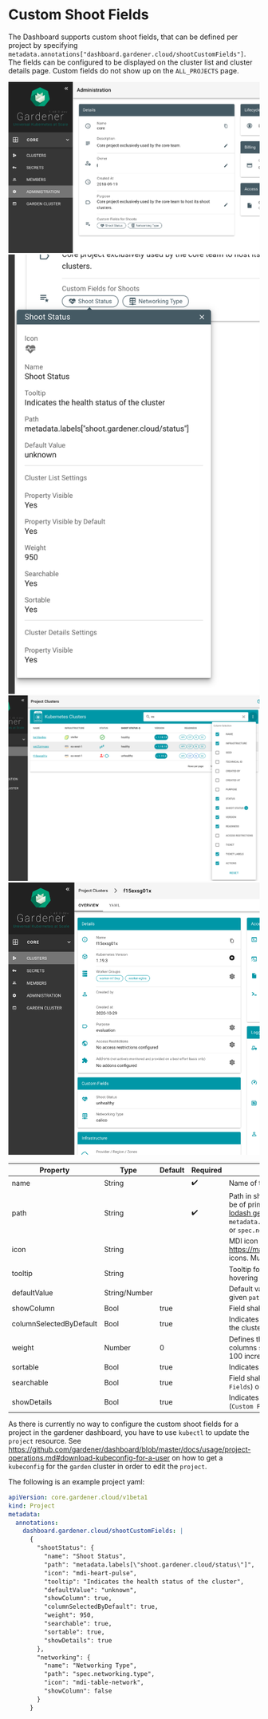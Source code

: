 # Custom Shoot Fields

The Dashboard supports custom shoot fields, that can be defined per project by specifying `metadata.annotations["dashboard.gardener.cloud/shootCustomFields"]`.
The fields can be configured to be displayed on the cluster list and cluster details page.
Custom fields do not show up on the `ALL_PROJECTS` page.

<img src="../images/custom-fields-1.png">

<img src="../images/custom-fields-2.png">

<img src="../images/custom-fields-3.png">

<img src="../images/custom-fields-4.png">

| Property | Type | Default | Required | Description |
|---|---|---|---|---|
| name | String | | ✔️ | Name of the custom field |
| path | String | | ✔️ | Path in shoot resource, of which the value must be of primitive type (no object / array). Use [lodash get](https://lodash.com/docs/4.17.15#get) path syntax, e.g. `metadata.labels["shoot.gardener.cloud/status"]` or `spec.networking.type` |
| icon | String | | | MDI icon for field on the cluster details page. See https://materialdesignicons.com/ for available icons. Must be in the format: `mdi-<icon-name>`. |
| tooltip | String | | | Tooltip for the custom field that appears when hovering with the mouse over the value  |
| defaultValue | String/Number | | | Default value, in case there is no value for the given `path` |
| showColumn | Bool | true | | Field shall appear as column in the cluster list |
| columnSelectedByDefault | Bool | true | | Indicates if field shall be selected by default on the cluster list (not hidden by default) |
| weight | Number | 0 | | Defines the order of the column. The standard columns start with weight 100 and continue in 100 increments (200, 300, ..) |
| sortable | Bool | true | | Indicates if column is sortable on the cluster list.  |
| searchable | Bool | true | | Field shall appear in a dedicated card (`Custom Fields`) on the cluster details page |
| showDetails | Bool | true | | Indicates if field shall appear in a dedicated card (`Custom Fields`) on the cluster details page |

As there is currently no way to configure the custom shoot fields for a project in the gardener dashboard, you have to use `kubectl` to update the `project` resource. See https://github.com/gardener/dashboard/blob/master/docs/usage/project-operations.md#download-kubeconfig-for-a-user on how to get a `kubeconfig` for the `garden` cluster in order to edit the `project`.

The following is an example project yaml:
```yaml
apiVersion: core.gardener.cloud/v1beta1
kind: Project
metadata:
  annotations:
    dashboard.gardener.cloud/shootCustomFields: |
      {
        "shootStatus": {
          "name": "Shoot Status",
          "path": "metadata.labels[\"shoot.gardener.cloud/status\"]",
          "icon": "mdi-heart-pulse",
          "tooltip": "Indicates the health status of the cluster",
          "defaultValue": "unknown",
          "showColumn": true,
          "columnSelectedByDefault": true,
          "weight": 950,
          "searchable": true,
          "sortable": true,
          "showDetails": true
        },
        "networking": {
          "name": "Networking Type",
          "path": "spec.networking.type",
          "icon": "mdi-table-network",
          "showColumn": false
        }
      }
```
